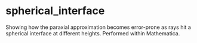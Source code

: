 # spherical_interface
Showing how the paraxial approximation becomes error-prone as rays hit a spherical interface at different heights.
Performed within Mathematica.
